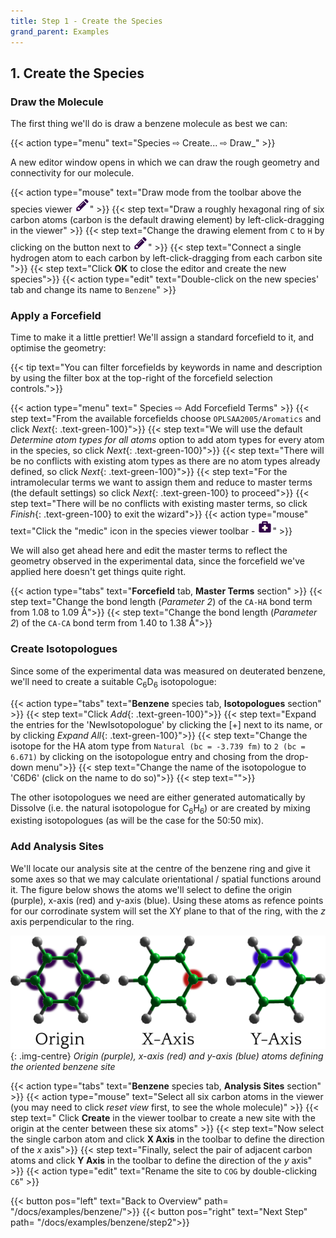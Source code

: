```yaml
---
title: Step 1 - Create the Species
grand_parent: Examples
---
```


## 1. Create the Species

### Draw the Molecule

The first thing we'll do is draw a benzene molecule as best we can:

{{< action type="menu" text="Species &#8680; Create... &#8680; Draw_" >}}

A new editor window opens in which we can draw the rough geometry and connectivity for our molecule.

{{< action type="mouse" text="Draw mode from the toolbar above the species viewer ![Draw mode](../icons/viewer_edit.png)" >}}
{{< step text="Draw a roughly hexagonal ring of six carbon atoms (carbon is the default drawing element) by left-click-dragging in the viewer" >}}
{{< step text="Change the drawing element from `C` to `H` by clicking on the button next to ![Draw mode](../icons/viewer_edit.png)" >}}
{{< step text="Connect a single hydrogen atom to each carbon by left-click-dragging from each carbon site ">}}
{{< step text="Click **OK** to close the editor and create the new species">}}
{{< action type="edit" text="Double-click on the new species' tab and change its name to `Benzene`" >}}

### Apply a Forcefield

Time to make it a little prettier!  We'll assign a standard forcefield to it, and optimise the geometry:

{{< tip text="You can filter forcefields by keywords in name and description by using the filter box at the top-right of the forcefield selection controls.">}}

{{< action type="menu" text=" Species &#8680; Add Forcefield Terms" >}}
{{< step text="From the available forcefields choose `OPLSAA2005/Aromatics` and click _Next_{: .text-green-100}">}}
{{< step text="We will use the default _Determine atom types for all atoms_ option to add atom types for every atom in the species, so click _Next_{: .text-green-100}">}}
{{< step text="There will be no conflicts with existing atom types as there are no atom types already defined, so click _Next_{: .text-green-100}">}}
{{< step text="For the intramolecular terms we want to assign them and reduce to master terms (the default settings) so click _Next_{: .text-green-100} to proceed">}}
{{< step text="There will be no conflicts with existing master terms, so click _Finish_{: .text-green-100} to exit the wizard">}}
{{< action type="mouse" text="Click the \"medic\" icon in the species viewer toolbar - ![Medic - Geometry optimise the current species](../icons/viewer_medic.png)" >}}


We will also get ahead here and edit the master terms to reflect the geometry observed in the experimental data, since the forcefield we've applied here doesn't get things quite right.

{{< action type="tabs" text="**Forcefield** tab, **Master Terms** section" >}}
{{< step text="Change the bond length (_Parameter 2_) of the `CA-HA` bond term from 1.08 to 1.09 &#8491;">}}
{{< step text="Change the bond length (_Parameter 2_) of the `CA-CA` bond term from 1.40 to 1.38 &#8491;">}}

### Create Isotopologues

Since some of the experimental data was measured on deuterated benzene, we'll need to create a suitable C<sub>6</sub>D<sub>6</sub> isotopologue:

{{< action type="tabs" text="**Benzene** species tab, **Isotopologues** section" >}}
{{< step text="Click _Add_{: .text-green-100}">}}
{{< step text="Expand the entries for the 'NewIsotopologue' by clicking the [+] next to its name, or by clicking _Expand All_{: .text-green-100}">}}
{{< step text="Change the isotope for the HA atom type from `Natural (bc = -3.739 fm)` to `2 (bc = 6.671)` by clicking on the isotopologue entry and chosing from the drop-down menu">}}
{{< step text="Change the name of the isotopologue to 'C6D6' (click on the name to do so)">}}
{{< step text="">}}


The other isotopologues we need are either generated automatically by Dissolve (i.e. the natural isotopologue for C<sub>6</sub>H<sub>6</sub>) or are created by mixing existing isotopologues (as will be the case for the 50:50 mix).

### Add Analysis Sites

We'll locate our analysis site at the centre of the benzene ring and give it some axes so that we may calculate orientational / spatial functions around it. The figure below shows the atoms we'll select to define the origin (purple), x-axis (red) and y-axis (blue). Using these atoms as refence points for our corrodinate system will set the XY plane to that of the ring, with the _z_ axis perpendicular to the ring.

![](site.png){: .img-centre}
*Origin (purple), x-axis (red) and y-axis (blue) atoms defining the oriented benzene site*

{{< action type="tabs" text="**Benzene** species tab, **Analysis Sites** section" >}}
{{< action type="mouse" text="Select all six carbon atoms in the viewer (you may need to click _reset view_ first, to see the whole molecule)" >}}
{{< step text=" Click **Create** in the viewer toolbar to create a new site with the origin at the center between these six atoms" >}}
{{< step text="Now select the single carbon atom and click **X Axis** in the toolbar to define the direction of the _x_ axis">}}
{{< step text="Finally, select the pair of adjacent carbon atoms and click **Y Axis** in the toolbar to define the direction of the _y_ axis" >}}
{{< action type="edit" text="Rename the site to `COG` by double-clicking `C6`" >}}


{{< button pos="left" text="Back to Overview" path= "/docs/examples/benzene/">}}
{{< button pos="right" text="Next Step" path= "/docs/examples/benzene/step2">}}

